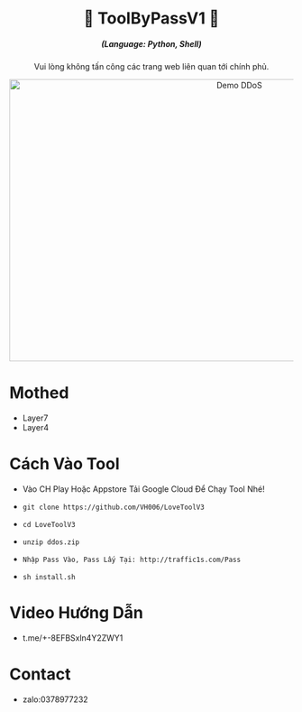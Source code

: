 <h1 align="center">🚀 ToolByPassV1 🚀</h1>
<em><h5 align="center">(Language: Python, Shell)</h5></em>
  
<p align="center">Vui lòng không tấn công các trang web liên quan tới chính phủ.</p>

<p align="center"><img src="https://i.imgur.com/ZFPU2zj.png" width="800" height="500" alt="Demo DDoS"></p>

# Mothed

* Layer7 
* Layer4 

# Cách Vào Tool

* Vào CH Play Hoặc Appstore Tải Google Cloud Để Chạy Tool Nhé!

* ```git clone https://github.com/VH006/LoveToolV3```
* ```cd LoveToolV3```
* ```unzip ddos.zip```
* ```Nhập Pass Vào, Pass Lấy Tại: http://traffic1s.com/Pass```
* ```sh install.sh```
# Video Hướng Dẫn
* t.me/+-8EFBSxln4Y2ZWY1
# Contact
* zalo:0378977232
